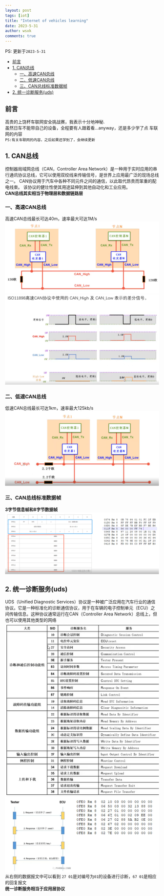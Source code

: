 ```yaml
---
layout: post
tags: [iot]
title: "Internet of vehicles learning"
date: 2023-5-31
author: wsxk
comments: true
---
```


PS: 更新于`2023-5-31`<br>

- [前言](#前言)
- [1. CAN总线](#1-can总线)
  - [一、高速CAN总线](#一高速can总线)
  - [二、低速CAN总线](#二低速can总线)
  - [三、CAN总线标准数据帧](#三can总线标准数据帧)
- [2. 统一诊断服务(uds)](#2-统一诊断服务uds)


<!-- Google tag (gtag.js) -->
<script async src="https://www.googletagmanager.com/gtag/js?id=G-C22S5YSYL7"></script>
<script>
  window.dataLayer = window.dataLayer || [];
  function gtag(){dataLayer.push(arguments);}
  gtag('js', new Date());

  gtag('config', 'G-C22S5YSYL7');
</script>


## 前言<br>
高贵的上饶杯车联网安全挑战赛，我表示十分地神秘.<br>
虽然日车不能带自己的设备，全程要有人跟着看...anyway，还是多少学了点 车联网的内容<br>
`PS:有关车联网的内容，之后如果还学到了，会继续更新`<br>

## 1. CAN总线<br>
控制器局域网总线（CAN，Controller Area Network）是一种用于实时应用的串行通讯协议总线，它可以使用双绞线来传输信号，是世界上应用最广泛的现场总线之一。 CAN协议用于汽车中各种不同元件之间的通信，以此取代昂贵而笨重的配电线束。 该协议的健壮性使其用途延伸到其他自动化和工业应用。<br>
**CAN总线其实相当于物理层和数据链路层**<br>
### 一、高速CAN总线<br>
高速CAN总线最长可达40m，速率最大可达1M/s<br>
![](https://raw.githubusercontent.com/wsxk/wsxk_pictures/main/2023-4-27-vscode_cmake/20230602112037.png)<br>
![](https://raw.githubusercontent.com/wsxk/wsxk_pictures/main/2023-4-27-vscode_cmake/20230602112354.png)

### 二、低速CAN总线<br>
低速CAN总线最长可达1km，速率最大125kb/s<br>
![](https://raw.githubusercontent.com/wsxk/wsxk_pictures/main/2023-4-27-vscode_cmake/20230602112207.png)

### 三、CAN总线标准数据帧<br>
**3字节信息帧和8字节数据帧**<br>
![](https://raw.githubusercontent.com/wsxk/wsxk_pictures/main/2023-4-27-vscode_cmake/20230602112516.png)

## 2. 统一诊断服务(uds)<br>
UDS（Unified Diagnostic Services）协议是一种被广泛应用在汽车行业的通信协议。它是一种标准化的诊断通信协议，用于在车辆的电子控制单元（ECU）之间传输信息。这种协议通常运行在CAN（Controller Area Network）总线上，但也可以使用其他类型的网络<br>
![](https://raw.githubusercontent.com/wsxk/wsxk_pictures/main/2023-4-27-vscode_cmake/20230602112748.png)<br>
![](https://raw.githubusercontent.com/wsxk/wsxk_pictures/main/2023-4-27-vscode_cmake/20230602112946.png)
从右侧的数据报文中可以看到 `27 01`是对编号为`01`的设备进行诊断，`67 01`是相应的回复报文<br>
**统一诊断服务相当于应用层协议**<br>